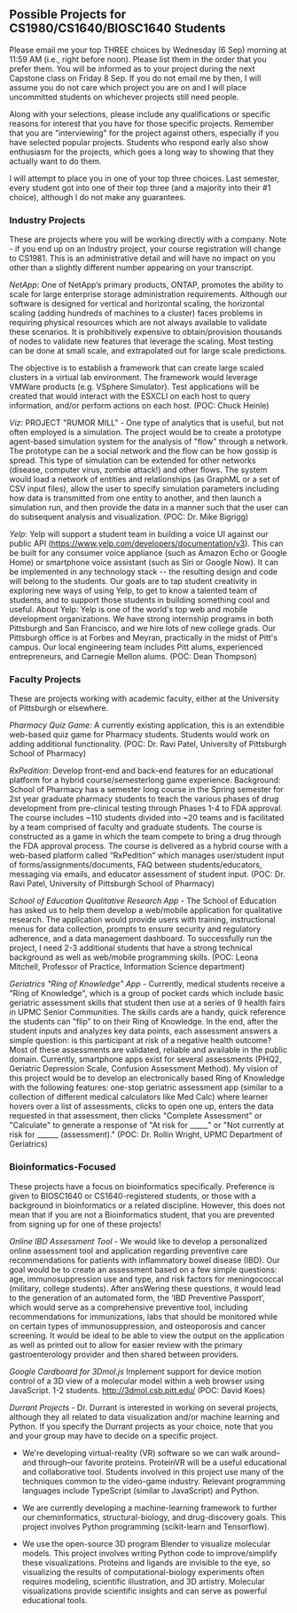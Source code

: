 ## Possible Projects for CS1980/CS1640/BIOSC1640 Students

Please email me your top THREE choices by Wednesday (6 Sep) morning at 11:59 AM (i.e., right before noon).  Please list them in the order that you prefer them.  You will be informed as to your project during the next Capstone class on Friday 8 Sep.  If you do not email me by then, I will assume you do not care which project you are on and I will place uncommitted students on whichever projects still need people.

Along with your selections, please include any qualifications or specific reasons for interest that you have for those specific projects.   Remember that you are "interviewing" for the project against others, especially if you have selected popular projects.   Students who respond early also show enthusiasm for the projects, which goes a long way to showing that they actually want to do them.

I will attempt to place you in one of your top three choices.  Last semester, every student got into one of their top three (and a majority into their #1 choice), although I do not make any guarantees.

### Industry Projects

These are projects where you will be working directly with a company.  Note - if you end up on an Industry project, your course registration will change to CS1981.  This is an administrative detail and will have no impact on you other than a slightly different number appearing on your transcript.

_NetApp_: One of NetApp’s primary products, ONTAP, promotes the ability to scale for large enterprise storage administration requirements.   Although our software is designed for vertical and horizontal scaling, the horizontal scaling (adding hundreds of machines to a cluster) faces problems in requiring physical resources which are not always available to validate these scenarios.    It is prohibitively expensive to obtain/provision thousands of nodes to validate new features that leverage the scaling.   Most testing can be done at small scale, and extrapolated out for large scale predictions.  
 
The objective is to establish a framework that can create large scaled clusters in a virtual lab environment.  The framework would leverage VMWare products (e.g. VSphere Simulator).  Test applications will be created that would interact with the ESXCLI on each host to query information, and/or perform actions on each host. (POC: Chuck Heinle)

_Viz_: PROJECT "RUMOR MILL" - One type of analytics that is useful, but not often employed is a simulation.  The project would be to create a prototype agent-based simulation system for the analysis of "flow" through a network.  The prototype can be a social network and the flow can be how gossip is spread.  This type of simulation can be extended for other networks (disease, computer virus, zombie attack!) and other flows.  The system would load a network of entities and relationships (as GraphML or a set of CSV input files), allow the user to specify simulation parameters including how data is transmitted from one entity to another, and then launch a simulation run, and then provide the data in a manner such that the user can do subsequent analysis and visualization. (POC: Dr. Mike Bigrigg)

_Yelp_: Yelp will support a student team in building a voice UI against our public API (https://www.yelp.com/developers/documentation/v3). This can be built for any consumer voice appliance (such as Amazon Echo or Google Home) or smartphone voice assistant (such as Siri or Google Now). It can be implemented in any technology stack -- the resulting design and code will belong to the students. Our goals are to tap student creativity in exploring new ways of using Yelp, to get to know a talented team of students, and to support those students in building something cool and useful. About Yelp: Yelp is one of the world's top web and mobile development organizations. We have strong internship programs in both Pittsburgh and San Francisco, and we hire lots of new college grads. Our Pittsburgh office is at Forbes and Meyran, practically in the midst of Pitt's campus. Our local engineering team includes Pitt alums, experienced entrepreneurs, and Carnegie Mellon alums. (POC: Dean Thompson)

### Faculty Projects

These are projects working with academic faculty, either at the University of Pittsburgh or elsewhere.

_Pharmacy Quiz Game_: A currently existing application, this is an extendible web-based quiz game for Pharmacy students.  Students would work on adding additional functionality. (POC: Dr. Ravi Patel, University of Pittsburgh School of Pharmacy)

_RxPedition_: Develop front-end and back-end features for an educational platform for a hybrid course/semesterlong game experience. Background: School of Pharmacy has a semester long course in the Spring semester for 2st year graduate pharmacy students to teach the various phases of drug development from pre-clinical testing through Phases 1-4 to FDA approval. The course includes ~110 students divided into ~20 teams and is facilitated by a team comprised of faculty and graduate students. The course is constructed as a game in which the team compete to bring a drug through the FDA approval process. The course is delivered as a hybrid course with a web-based platform called “RxPedition” which manages user/student input of forms/assignments/documents, FAQ between students/educators, messaging via emails, and educator assessment of student input. (POC: Dr. Ravi Patel, University of Pittsburgh School of Pharmacy)

_School of Education Qualitative Research App_ - The School of Education has asked us to help them develop a web/mobile application for qualitative research. The application would provide users with training,  instructional menus for data collection,  prompts to ensure security and regulatory adherence, and a data management dashboard.   To successfully run the project, I need 2-3 additional students that have a strong technical background as well as web/mobile programming skills. (POC: Leona Mitchell, Professor of Practice, Information Science department)

_Geriatrics "Ring of Knowledge" App_ - Currently, medical students receive a "Ring of Knowledge", which is a group of pocket cards which include basic geriatric assessment skills that student then use at a series of 9 health fairs in UPMC Senior Communities.  The skills cards are a handy, quick reference the students can "flip" to on their Ring of Knowledge.  In the end, after the student inputs and analyzes key data points, each assessment answers a simple question:  is this participant at risk of a negative health outcome?  Most of these assessments are validated, reliable and available in the public domain.  Currently, smartphone apps exist for several assessments (PHQ2, Geriatric Depression Scale, Confusion Assessment Method).   My vision of this project would be to develop an electronically based Ring of Knowledge with the following features:  one-stop geriatric assessment app (similar to a collection of different medical calculators like Med Calc) where learner hovers over a list of assessments, clicks to open one up, enters the data requested in that assessment, then clicks "Complete Assessment" or "Calculate" to generate a response of "At risk for _____" or "Not currently at risk for ______ (assessment)." (POC: Dr. Rollin Wright, UPMC Department of Geriatrics)

### Bioinformatics-Focused

These projects have a focus on bioinformatics specifically.  Preference is given to BIOSC1640 or CS1640-registered students, or those with a background in bioinformatics or a related discipline.  However, this does not mean that if you are not a Bioinformatics student, that you are prevented from signing up for one of these projects!

_Online IBD Assessment Tool_ - We would like to develop a personalized online assessment tool and application regarding preventive care recommendations for patients with inflammatory bowel disease (IBD). Our goal would be to create an assessment based on a few simple questions: age, immunosuppression use and type, and risk factors for meningococcal (military, college students). After ansWering these questions, it would lead to the generation of an automated form, the ‘IBD Preventive Passport’, which would serve as a comprehensive preventive tool, including recommendations for immunizations, labs that should be monitored while on certain types of immunosuppression, and osteoporosis and cancer screening. It would be ideal to be able to view the output on the application as well as printed out to allow for easier review with the primary gastroenterology provider and then shared between providers.

_Google Cardboard for 3Dmol.js_ Implement support for device motion control of a 3D view of a molecular model within a web browser using JavaScript.  1-2 students. http://3dmol.csb.pitt.edu/ (POC: David Koes)

_Durrant Projects_ - Dr. Durrant is interested in working on several projects, although they all related to data visualization and/or machine learning and Python.  If you specify the Durrant projects as your choice, note that you and your group may have to decide on a specific project.

* We're developing virtual-reality (VR) software so we can walk around–and through–our favorite proteins. ProteinVR will be a useful educational and collaborative tool. Students involved in this project use many of the techniques common to the video-game industry. Relevant programming languages include TypeScript (similar to JavaScript) and Python.

* We are currently developing a machine-learning framework to further our cheminformatics, structural-biology, and drug-discovery goals. This project involves Python programming (scikit-learn and Tensorflow). 

* We use the open-source 3D program Blender to visualize molecular models. This project involves writing Python code to improve/simplify these visualizations. Proteins and ligands are invisible to the eye, so visualizing the results of computational-biology experiments often requires modeling, scientific illustration, and 3D artistry. Molecular visualizations provide scientific insights and can serve as powerful educational tools.

